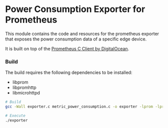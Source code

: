 # Power Consumption Exporter for Prometheus

This module contains the code and resources for the prometheus exporter that exposes the power consumption data of a specific edge device.

It is built on top of the [Prometheus C Client by DigitalOcean](https://github.com/digitalocean/prometheus-client-c).

### Build

The build requires the following dependencies to be installed:
- libprom
- libpromhttp
- libmicrohttpd

```bash
# Build
gcc -Wall exporter.c metric_power_consumption.c -o exporter -lprom -lpromhttp -lmicrohttpd

# Execute
./exporter
```